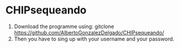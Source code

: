 # CHIPsequeando
1. Download the programme using:
gitclone https://github.com/AlbertoGonzalezDelgado/CHIPsequeando/
2. Then you have to sing up with your username and your password.
